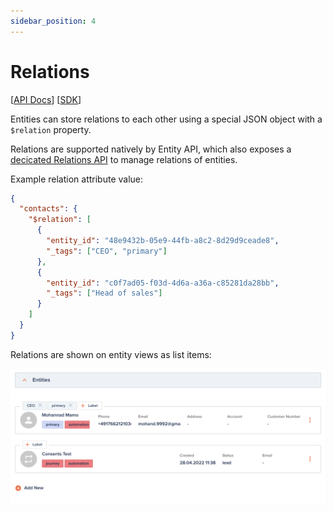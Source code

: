 ```yaml
---
sidebar_position: 4
---
```


# Relations

[[API Docs](/api/entity/#tag/Relations)]
[[SDK](https://www.npmjs.com/package/@epilot/entity-client)]

Entities can store relations to each other using a special JSON object with a `$relation` property.

Relations are supported natively by Entity API, which also exposes a [decicated Relations API](/api/entity/#tag/Relations) to manage relations of entities.

Example relation attribute value:

```json
{
  "contacts": {
    "$relation": [
      {
        "entity_id": "48e9432b-05e9-44fb-a8c2-8d29d9ceade8",
        "_tags": ["CEO", "primary"]
      },
      {
        "entity_id": "c0f7ad05-f03d-4d6a-a36a-c85281da28bb",
        "_tags": ["Head of sales"]
      }
    ]
  }
}
```

Relations are shown on entity views as list items:

![Relation Attribute Example](../../static/img/entity-relation.png)